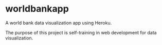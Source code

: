 # worldbankapp
A world bank data visualization app using Heroku.  

The purpose of this project is self-training in web development for data visualization.
